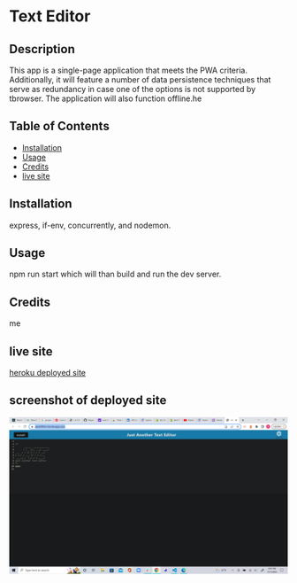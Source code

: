 # Text Editor
  ## Description

  This app is a single-page application that meets the PWA criteria. Additionally, it will feature a number of data persistence techniques that serve as redundancy in case one of the options is not supported by tbrowser. The application will also function offline.he 
  
  ## Table of Contents
  
  - [Installation](#installation)
  - [Usage](#usage)
  - [Credits](#credits)
  - [live site](#live-site)


  ## Installation
  
  express, if-env, concurrently, and nodemon.
  
  ## Usage
  
  npm run start which will than build and run the dev server.
  
  ## Credits
  
  me
  
  ## live site
  
  [heroku deployed site](https://jate2000cv.herokuapp.com/)

  ## screenshot of deployed site

  ![image of live site](Screenshot%20(17).png)